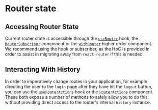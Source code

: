 # Router state

## Accessing Router State

Current router state is accessible through the [`useRouter`](../api/hooks.md#userouter) hook, the [`RouterSubscriber`](../api/components.md#routersubscriber-component) component or the [`withRouter`](../api/components.md#withrouter) higher order component. We recommend using the hook or subscriber, as the HoC is provided in order to assist in migrating away from `react-router` if this is needed.

## Interacting With History

In order to imperatively change routes in your application, for example directing the user to the `login` page after they have hit the `logout` button, you can use the [`useRouterActions`](../api/hooks.md#userouteractions) hook or the [`RouterActions`](../api/components.md#routeractions) component. These both expose a number of methods to safely allow you to do this without providing direct access to the router's internal `history` instance.

